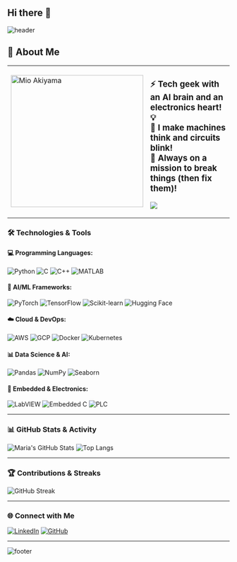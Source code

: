 ## Hi there 👋

<!--
**Maria-Antony/Maria-Antony** is a ✨ _special_ ✨ repository because its `README.md` (this file) appears on your GitHub profile.

Here are some ideas to get you started:

- 🔭 I’m currently working on ...
- 🌱 I’m currently learning ...
- 👯 I’m looking to collaborate on ...
- 🤔 I’m looking for help with ...
- 💬 Ask me about ...
- 📫 How to reach me: ...
- 😄 Pronouns: ...
- ⚡ Fun fact: ...
-->

![header](https://capsule-render.vercel.app/api?type=waving&color=0:ff5733,100:1e90ff&height=200&section=header&text=Hi%20there!%20I'm%20Maria%20👋&fontSize=35&fontColor=ffffff&animation=fadeIn)

<!--
## 🚀 About Me

![Anime Character]([https://user-images.githubusercontent.com/74038190/216644487-64767dbf-3ffd-4a5a-bb44-88f07ea5a31c.gif](https://gifdb.com/images/high/umiko-ahagon-desktop-programming-eg5f8g2281ekfhde.gif)) 

<h3 align="center">
  ⚡ Tech geek with an AI brain and an electronics heart! 💡<br>
  🤖 I make machines think and circuits blink!<br>
  🚀 Always on a mission to break things (then fix them)!
</h3>

-->

## 🚀 About Me

<table>
  <tr>
    <td>
      <img src="[https://i.imgur.com/kLzqhuV.gif](https://gifdb.com/images/high/umiko-ahagon-desktop-programming-eg5f8g2281ekfhde.gif)" width="300" alt="Mio Akiyama">
    </td>
    <td>
      <h3>
        ⚡ Tech geek with an AI brain and an electronics heart! 💡<br>
        🤖 I make machines think and circuits blink!<br>
        🚀 Always on a mission to break things (then fix them)!
      </h3>
      <p>
        <img src="https://readme-typing-svg.herokuapp.com?font=Fira+Code&size=22&pause=1000&color=F70000&center=true&vCenter=true&width=450&lines=Welcome+to+my+GitHub!;AI+Engineer+%7C+Electronics+Specialist;Machine+Learning+%7C+Embedded+Systems;Innovator+and+Tech+Explorer!">
      </p>
    </td>
  </tr>
</table>

### 🛠️ Technologies & Tools

#### **💻 Programming Languages:**
![Python](https://img.shields.io/badge/Python-3776AB?style=for-the-badge&logo=python&logoColor=white)
![C](https://img.shields.io/badge/C-A8B9CC?style=for-the-badge&logo=c&logoColor=white)
![C++](https://img.shields.io/badge/C++-00599C?style=for-the-badge&logo=c%2B%2B&logoColor=white)
![MATLAB](https://img.shields.io/badge/MATLAB-0076A8?style=for-the-badge&logo=mathworks&logoColor=white)

#### **🧠 AI/ML Frameworks:**
![PyTorch](https://img.shields.io/badge/PyTorch-EE4C2C?style=for-the-badge&logo=pytorch&logoColor=white)
![TensorFlow](https://img.shields.io/badge/TensorFlow-FF6F00?style=for-the-badge&logo=tensorflow&logoColor=white)
![Scikit-learn](https://img.shields.io/badge/Scikit--learn-F7931E?style=for-the-badge&logo=scikit-learn&logoColor=white)
![Hugging Face](https://img.shields.io/badge/Hugging%20Face-FCC624?style=for-the-badge&logo=huggingface&logoColor=black)

#### **☁️ Cloud & DevOps:**
![AWS](https://img.shields.io/badge/AWS-232F3E?style=for-the-badge&logo=amazonaws&logoColor=white)
![GCP](https://img.shields.io/badge/GCP-4285F4?style=for-the-badge&logo=googlecloud&logoColor=white)
![Docker](https://img.shields.io/badge/Docker-2496ED?style=for-the-badge&logo=docker&logoColor=white)
![Kubernetes](https://img.shields.io/badge/Kubernetes-326CE5?style=for-the-badge&logo=kubernetes&logoColor=white)

#### **📊 Data Science & AI:**
![Pandas](https://img.shields.io/badge/Pandas-150458?style=for-the-badge&logo=pandas&logoColor=white)
![NumPy](https://img.shields.io/badge/NumPy-013243?style=for-the-badge&logo=numpy&logoColor=white)
![Seaborn](https://img.shields.io/badge/Seaborn-008080?style=for-the-badge&logoColor=white)

#### **🔧 Embedded & Electronics:**
![LabVIEW](https://img.shields.io/badge/LabVIEW-FFDB00?style=for-the-badge&logo=ni&logoColor=black)
![Embedded C](https://img.shields.io/badge/Embedded%20C-00599C?style=for-the-badge&logo=c&logoColor=white)
![PLC](https://img.shields.io/badge/PLC-00427F?style=for-the-badge&logo=siemens&logoColor=white)

---

### 📊 GitHub Stats & Activity

![Maria's GitHub Stats](https://github-readme-stats.vercel.app/api?username=your-github-username&show_icons=true&theme=tokyonight)
![Top Langs](https://github-readme-stats.vercel.app/api/top-langs/?username=your-github-username&layout=compact&theme=tokyonight)

---

### 🏆 Contributions & Streaks

![GitHub Streak](https://github-readme-streak-stats.herokuapp.com/?user=your-github-username&theme=tokyonight)

---

### 🌐 Connect with Me
[![LinkedIn](https://img.shields.io/badge/LinkedIn-0A66C2?style=for-the-badge&logo=linkedin&logoColor=white)](https://www.linkedin.com/in/maria-pushparaj)
[![GitHub](https://img.shields.io/badge/GitHub-181717?style=for-the-badge&logo=github&logoColor=white)](https://github.com/Maria-Antony)

---

![footer](https://capsule-render.vercel.app/api?type=waving&color=0:1e90ff,100:ff5733&height=150&section=footer)

